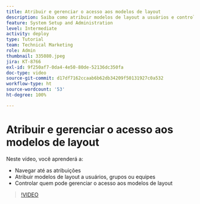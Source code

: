 ```yaml
---
title: Atribuir e gerenciar o acesso aos modelos de layout
description: Saiba como atribuir modelos de layout a usuários e controlar quem pode gerenciar o acesso.
feature: System Setup and Administration
level: Intermediate
activity: deploy
type: Tutorial
team: Technical Marketing
role: Admin
thumbnail: 335080.jpeg
jira: KT-8766
exl-id: 9f250af7-0da4-4e50-80de-52136dc350fa
doc-type: video
source-git-commit: d17df7162ccaab6b62db34209f50131927c0a532
workflow-type: ht
source-wordcount: '53'
ht-degree: 100%

---
```


# Atribuir e gerenciar o acesso aos modelos de layout

Neste vídeo, você aprenderá a:

* Navegar até as atribuições
* Atribuir modelos de layout a usuários, grupos ou equipes
* Controlar quem pode gerenciar o acesso aos modelos de layout

>[!VIDEO](https://video.tv.adobe.com/v/3432329/?quality=12&learn=on&enablevpops&captions=por_br)
